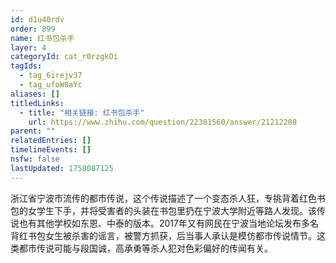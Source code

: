 ```yaml
---
id: d1u40rdv
order: 899
name: 红书包杀手
layer: 4
categoryId: cat_r0rzgkOi
tagIds:
  - tag_6irejv37
  - tag_ufoW8aYc
aliases: []
titledLinks:
  - title: "相关链接: 红书包杀手"
    url: https://www.zhihu.com/question/22381560/answer/21212208
parent: ""
relatedEntries: []
timelineEvents: []
nsfw: false
lastUpdated: 1758087125
---
```


浙江省宁波市流传的都市传说，这个传说描述了一个变态杀人狂，专挑背着红色书包的女学生下手，并将受害者的头装在书包里扔在宁波大学附近等路人发现。该传说也有其他学校如东恩、中泰的版本。2017年又有网民在宁波当地论坛发布多名背红书包女生被杀害的谣言，被警方抓获，后当事人承认是模仿都市传说情节。这类都市传说可能与段国诚，高承勇等杀人犯对色彩偏好的传闻有关。